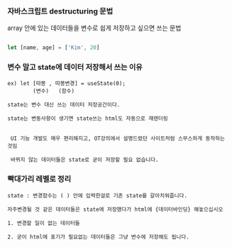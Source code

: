 ### 자바스크립트 destructuring 문법
 array 안에 있는 데이터들을 변수로 쉽게 저장하고 싶으면 쓰는 문법
```javascript

let [name, age] = ['Kim', 20]
```

### 변수 말고 state에 데이터 저장해서 쓰는 이유
```
ex) let [따봉 , 따봉변경] = useState(0);
        (변수)   (함수)

state는 변수 대신 쓰는 데이터 저장공간이다.

state는 변동사항이 생기면 state쓰는 html도 자동으로 재렌더링


 UI 기능 개발도 매우 편리해지고, OT강의에서 설명드렸던 사이트처럼 스무스하게 동작하는 것임 

 바뀌지 않는 데이터들은 state로 굳이 저장할 필요 없습니다.

```
### 빡대가리 레벨로 정리
```
state : 변경함수는 ( ) 안에 입력한걸로 기존 state를 갈아치워줍니다.

자주변경될 것 같은 데이터들은 state에 저장했다가 html에 {데이터바인딩} 해놓으십시오

1. 변경할 일이 없는 데이터들

2. 굳이 html에 표기가 필요없는 데이터들은 그냥 변수에 저장해도 됩니다. 

```

<!-- https://rizni.tistory.com/m/228 참고 -->